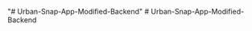 "# Urban-Snap-App-Modified-Backend" 
#   U r b a n - S n a p - A p p - M o d i f i e d - B a c k e n d  
 